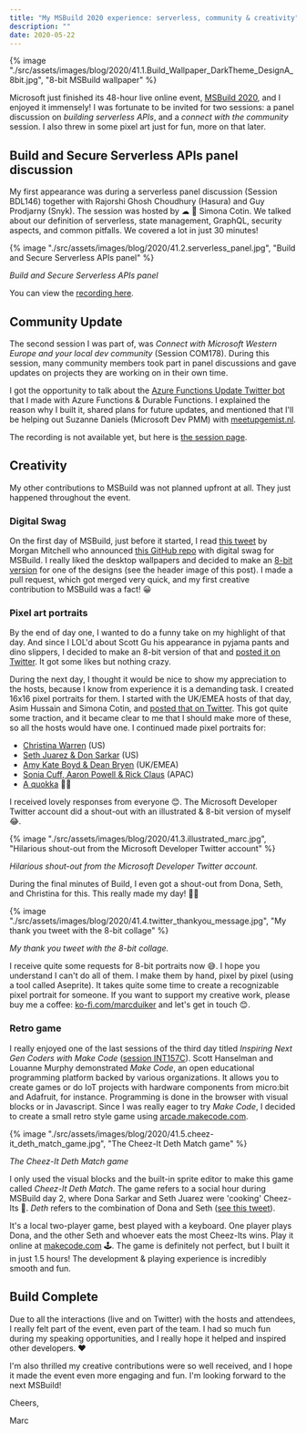 ```yaml
---
title: "My MSBuild 2020 experience: serverless, community & creativity"
description: ""
date: 2020-05-22
---
```


{% image "./src/assets/images/blog/2020/41.1.Build_Wallpaper_DarkTheme_DesignA_8bit.jpg", "8-bit MSBuild wallpaper" %}

Microsoft just finished its 48-hour live online event, [MSBuild 2020](https://mybuild.microsoft.com/), and I enjoyed it immensely! I was fortunate to be invited for two sessions: a panel discussion on *building serverless APIs*, and a *connect with the community* session. I also threw in some pixel art just for fun, more on that later.

## Build and Secure Serverless APIs panel discussion

My first appearance was during a serverless panel discussion (Session BDL146) together with Rajorshi Ghosh Choudhury (Hasura) and Guy Prodjarny (Snyk). The session was hosted by ☁ 🥑 Simona Cotin. We talked about our definition of serverless, state management, GraphQL, security aspects, and common pitfalls. We covered a lot in just 30 minutes!

{% image "./src/assets/images/blog/2020/41.2.serverless_panel.jpg", "Build and Secure Serverless APIs panel" %}

*Build and Secure Serverless APIs panel*

You can view the [recording here](https://mybuild.microsoft.com/sessions/e477304a-6de3-4714-a1f3-cc955da82b1a). 

## Community Update

The second session I was part of, was *Connect with Microsoft Western Europe and your local dev community* (Session COM178). During this session, many community members took part in panel discussions and gave updates on projects they are working on in their own time.

I got the opportunity to talk about the [Azure Functions Update Twitter bot](https://marcduiker.dev/articles/creating-azure-functions-updates-twitterbot) that I made with Azure Functions & Durable Functions. I explained the reason why I built it, shared plans for future updates, and mentioned that I'll be helping out Suzanne Daniels (Microsoft Dev PMM) with [meetupgemist.nl](https://meetupgemist.nl/).

The recording is not available yet, but here is [the session page](https://mybuild.microsoft.com/sessions/0063cc6a-b3f9-439f-b67a-ccf3dbe11b59).

## Creativity

My other contributions to MSBuild was not planned upfront at all. They just happened throughout the event.

### Digital Swag

On the first day of MSBuild, just before it started, I read [this tweet](https://twitter.com/livelovegeek/status/1262849878943653889) by Morgan Mitchell who announced [this GitHub repo](https://github.com/microsoft/Build2020_DigitalSwag) with digital swag for MSBuild. I really liked the desktop wallpapers and decided to make an [8-bit version](https://twitter.com/marcduiker/status/1262719249203597312) for one of the designs (see the header image of this post). I made a pull request, which got merged very quick, and my first creative contribution to MSBuild was a fact! 😀

### Pixel art portraits

By the end of day one, I wanted to do a funny take on my highlight of that day. And since I LOL'd about Scott Gu his appearance in pyjama pants and dino slippers, I decided to make an 8-bit version of that and [posted it on Twitter](https://twitter.com/marcduiker/status/1262851019865763843?s=20). It got some likes but nothing crazy.

During the next day, I thought it would be nice to show my appreciation to the hosts, because I know from experience it is a demanding task. I created 16x16 pixel portraits for them. I started with the UK/EMEA hosts of that day, Asim Hussain and Simona Cotin, and [posted that on Twitter]((https://twitter.com/marcduiker/status/1263065949164441601?s=20)). This got quite some traction, and it became clear to me that I should make more of these, so all the hosts would have one. I continued made pixel portraits for:
- [Christina Warren](https://twitter.com/marcduiker/status/1263123133843808258?s=20) (US)
- [Seth Juarez & Don Sarkar](https://twitter.com/marcduiker/status/1263185437226647553?s=20) (US)
- [Amy Kate Boyd & Dean Bryen](https://twitter.com/marcduiker/status/1263410707460218880?s=20) (UK/EMEA)
- [Sonia Cuff, Aaron Powell & Rick Claus](https://twitter.com/marcduiker/status/1263436663553916928?s=20) (APAC)
- [A quokka](https://twitter.com/marcduiker/status/1263454743407529984?s=20) 🤷‍♀️

I received lovely responses from everyone 😊. The Microsoft Developer Twitter account did a shout-out with an illustrated & 8-bit version of myself 😂.

{% image "./src/assets/images/blog/2020/41.3.illustrated_marc.jpg", "Hilarious shout-out from the Microsoft Developer Twitter account" %}

*Hilarious shout-out from the Microsoft Developer Twitter account.*

During the final minutes of Build, I even got a shout-out from Dona, Seth, and Christina for this. This really made my day! 🎉😃

{% image "./src/assets/images/blog/2020/41.4.twitter_thankyou_message.jpg", "My thank you tweet with the 8-bit collage" %}

*My thank you tweet with the 8-bit collage.*

I receive quite some requests for 8-bit portraits now 😅. I hope you understand I can't do all of them. I make them by hand, pixel by pixel (using a tool called Aseprite). It takes quite some time to create a recognizable pixel portrait for someone. If you want to support my creative work, please buy me a coffee: [ko-fi.com/marcduiker](https://ko-fi.com/marcduiker) and let's get in touch 😊.

### Retro game

I really enjoyed one of the last sessions of the third day titled *Inspiring Next Gen Coders with Make Code* ([session INT157C](https://mybuild.microsoft.com/sessions/a1638103-16a8-4059-90ac-54c7e0dda8a2?source=sessions)). Scott Hanselman and Louanne Murphy demonstrated *Make Code*, an open educational programming platform backed by various organizations. It allows you to create games or do IoT projects with hardware components from micro:bit and Adafruit, for instance. Programming is done in the browser with visual blocks or in Javascript. Since I was really eager to try *Make Code*, I decided to create a small retro style game using [arcade.makecode.com](https://arcade.makecode.com).

{% image "./src/assets/images/blog/2020/41.5.cheez-it_deth_match_game.jpg", "The Cheez-It Deth Match game" %}

*The Cheez-It Deth Match game*

I only used the visual blocks and the built-in sprite editor to make this game called _Cheez-It Deth Match_. The game refers to a social hour during MSBuild day 2, where Dona Sarkar and Seth Juarez were 'cooking' Cheez-Its 🤔. _Deth_ refers to the combination of Dona and Seth ([see this tweet](https://twitter.com/donasarkar/status/1263305140200632321)).

It's a local two-player game, best played with a keyboard. One player plays Dona, and the other Seth and whoever eats the most Cheez-Its wins. Play it online at [makecode.com](https://makecode.com/_CPJKJtiR5dz4) 🕹. The game is definitely not perfect, but I built it in just 1.5 hours! The development & playing experience is incredibly smooth and fun.

## Build Complete

Due to all the interactions (live and on Twitter) with the hosts and attendees, I really felt part of the event, even part of the team. I had so much fun during my speaking opportunities, and I really hope it helped and inspired other developers. ❤️

I'm also thrilled my creative contributions were so well received, and I hope it made the event even more engaging and fun. I'm looking forward to the next MSBuild!

Cheers,

Marc


